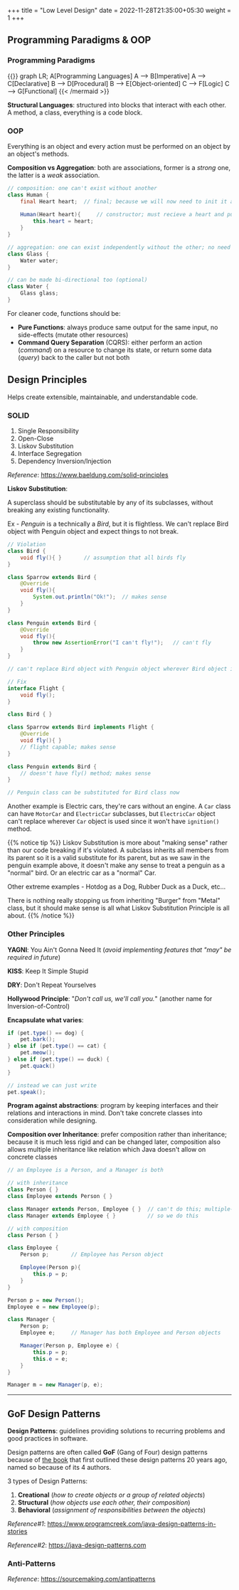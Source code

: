 +++
title = "Low Level Design"
date = 2022-11-28T21:35:00+05:30
weight = 1
+++

## Programming Paradigms & OOP

### Programming Paradigms
{{<mermaid>}}
graph LR;
    A[Programming Languages]
    A --> B[Imperative]
    A --> C[Declarative]
    B --> D[Procedural]
    B --> E[Object-oriented]
    C --> F[Logic]
    C --> G[Functional]
{{< /mermaid >}}

**Structural Languages**: structured into blocks that interact with each other. A method, a class, everything is a code block.

### OOP
Everything is an object and every action must be performed on an object by an object's methods.

**Composition vs Aggregation**: both are associations, former is a _strong_ one, the latter is a _weak_ association.
```java
// composition: one can't exist without another
class Human {
	final Heart heart; 	// final; because we will now need to init it always
	
	Human(Heart heart){		// constructor; must recieve a heart and puts it into human
		this.heart = heart;
	}
}

// aggregation: one can exist independently without the other; no need to provide value to water instance var below
class Glass {
	Water water;
}

// can be made bi-directional too (optional)
class Water {
	Glass glass;
}
```

For cleaner code, functions should be:
- **Pure Functions**: always produce same output for the same input, no side-effects (mutate other resources)
- **Command Query Separation** (CQRS): either perform an action (_command_) on a resource to change its state, or return some data (_query_) back to the caller but not both

## Design Principles
Helps create extensible, maintainable, and understandable code.

### SOLID
1. Single Responsibility
2. Open-Close
3. Liskov Substitution
4. Interface Segregation
5. Dependency Inversion/Injection

_Reference_: https://www.baeldung.com/solid-principles

**Liskov Substitution**:

A superclass should be substitutable by any of its subclasses, without breaking any existing functionality.

Ex - _Penguin_ is a technically a _Bird_, but it is flightless. We can't replace Bird object with Penguin object and expect things to not break.

```java
// Violation
class Bird {
	void fly(){ }		// assumption that all birds fly
}

class Sparrow extends Bird {
	@Override
	void fly(){
		System.out.println("Ok!");	// makes sense
	} 
}

class Penguin extends Bird {
	@Override
	void fly(){
		throw new AssertionError("I can't fly!");	// can't fly
	}
}

// can't replace Bird object with Penguin object wherever Bird object is being used, since Penguin object's fly() method will break

// Fix
interface Flight {
	void fly();
}

class Bird { }

class Sparrow extends Bird implements Flight {
	@Override
	void fly(){ } 
	// flight capable; makes sense
}

class Penguin extends Bird {
	// doesn't have fly() method; makes sense
}

// Penguin class can be substituted for Bird class now
```

Another example is Electric cars, they're cars without an engine. A `Car` class can have `MotorCar` and `ElectricCar` subclasses, but `ElectricCar` object can't replace wherever `Car` object is used since it won't have `ignition()` method.

{{% notice tip %}}
Liskov Substitution is more about "making sense" rather than our code breaking if it's violated. A subclass inherits all members from its parent so it is a valid substitute for its parent, but as we saw in the penguin example above, it doesn't make any sense to treat a penguin as a "normal" bird. Or an electric car as a "normal" Car.

Other extreme examples - Hotdog as a Dog, Rubber Duck as a Duck, etc...

There is nothing really stopping us from inheriting "Burger" from "Metal" class, but it should make sense is all what Liskov Substitution Principle is all about.
{{% /notice %}}

### Other Principles

**YAGNI**: You Ain't Gonna Need It (_avoid implementing features that "may" be required in future_)

**KISS**: Keep It Simple Stupid

**DRY**: Don't Repeat Yourselves

**Hollywood Principle**: "_Don't call us, we'll call you._" (another name for Inversion-of-Control)

**Encapsulate what varies**:
```java
if (pet.type() == dog) {
	pet.bark();
} else if (pet.type() == cat) {
	pet.meow();
} else if (pet.type() == duck) {
	pet.quack()
}

// instead we can just write
pet.speak();
``` 

**Program against abstractions**: program by keeping interfaces and their relations and interactions in mind. Don't take concrete classes into consideration while designing.

**Composition over Inheritance**: prefer composition rather than inheritance; because it is much less rigid and can be changed later, composition also allows multiple inheritance like relation which Java doesn't allow on concrete classes
```java
// an Employee is a Person, and a Manager is both

// with inheritance
class Person { }
class Employee extends Person { }

class Manager extends Person, Employee { } 	// can't do this; multiple-inheritance
class Manager extends Employee { }			// so we do this

// with composition
class Person { }

class Employee {
	Person p;		// Employee has Person object

	Employee(Person p){
		this.p = p;
	}
}

Person p = new Person();
Employee e = new Employee(p);

class Manager {
	Person p;
	Employee e;		// Manager has both Employee and Person objects

	Manager(Person p, Employee e) {		
		this.p = p;
		this.e = e;
	}
}

Manager m = new Manager(p, e);
```

---
## GoF Design Patterns
**Design Patterns**: guidelines providing solutions to recurring problems and good practices in software.

Design patterns are often called **GoF** (Gang of Four) design patterns because of [the book](https://g.co/kgs/RzdfZ2) that first outlined these design patterns 20 years ago, named so because of its 4 authors. 

3 types of Design Patterns:
1. **Creational** (_how to create objects or a group of related objects_)
2. **Structural** (_how objects use each other, their composition_)
3. **Behavioral** (_assignment of responsibilities between the objects_)

_Reference#1_: https://www.programcreek.com/java-design-patterns-in-stories

_Reference#2_: https://java-design-patterns.com

### Anti-Patterns
_Reference_: https://sourcemaking.com/antipatterns
